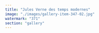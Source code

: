 ```yaml
---
title: "Jules Verne des temps modernes"
image: "./images/gallery-item-347-02.jpg"
watermark: "371"
section: "gallery"
---
```

